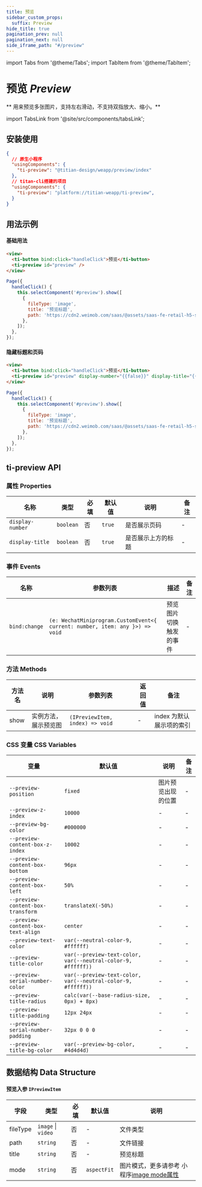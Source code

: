 ```yaml
---
title: 预览
sidebar_custom_props:
  suffix: Preview
hide_title: true
pagination_prev: null
pagination_next: null
side_iframe_path: "#/preview"
---
```


import Tabs from '@theme/Tabs';
import TabItem from '@theme/TabItem';

# 预览 _Preview_

** 用来预览多张图片，支持左右滑动，不支持双指放大、缩小。**

import TabsLink from '@site/src/components/tabsLink';

<TabsLink id="ti-preview-api" />

## 安装使用

```json showLineNumbers
{
  // 原生小程序
  "usingComponents": {
    "ti-preview": "@titian-design/weapp/preview/index"
  },
  // titan-cli搭建的项目
  "usingComponents": {
    "ti-preview": "platform://titian-weapp/ti-preview",
  }
}
```

## 用法示例

#### 基础用法

<Tabs>
<TabItem value="html" label="index.wxml">

```html showLineNumbers
<view>
  <ti-button bind:click="handleClick">预览</ti-button>
  <ti-preview id="preview" />
</view>
```

</TabItem>
<TabItem value="js" label="index.js">

```javascript showLineNumbers
Page({
  handleClick() {
    this.selectComponent('#preview').show([
      {
        fileType: 'image',
        title: '预览标题',
        path: 'https://cdn2.weimob.com/saas/@assets/saas-fe-retail-h5-stc/image/titian/default1.png',
      },
    ]);
  },
});
```

</TabItem>
</Tabs>

#### 隐藏标题和页码

<Tabs>
<TabItem value="html" label="index.wxml">


```html showLineNumbers
<view>
  <ti-button bind:click="handleClick">预览</ti-button>
  <ti-preview id="preview" display-number="{{false}}" display-title="{{false}}" />
</view>
```

</TabItem>
<TabItem value="js" label="index.js">

```javascript showLineNumbers
Page({
  handleClick() {
    this.selectComponent('#preview').show([
      {
        fileType: 'image',
        title: '预览标题',
        path: 'https://cdn2.weimob.com/saas/@assets/saas-fe-retail-h5-stc/image/titian/default1.png',
      },
    ]);
  },
});
```

</TabItem>
</Tabs>

## ti-preview API

### 属性 **Properties**

| 名称          | 类型      | 必填 | 默认值 | 说明               | 备注 |
| ------------- | --------- | ---- | ------ | ------------------ | ---- |
| `display-number` | `boolean` | 否   | `true` | 是否展示页码 | -    |
| `display-title` | `boolean` | 否   | `true` | 是否展示上方的标题 | -    |

### 事件 **Events**

| 名称      | 参数列表                                                    | 描述             | 备注 |
| --------- | ------------------------------------------------------------ | ---------------- | ---- |
| `bind:change`  | `(e: WechatMiniprogram.CustomEvent<{ current: number, item: any }>) => void`  | 预览图片切换触发的事件 | -  |

### 方法 **Methods**
| 方法名        | 说明         | 参数列表                        | 返回值 | 备注 |
| ------------- | ------------ | --------------------------- | ------ |------ |
| show | 实例方法，展示预览图 | `(IPreviewItem, index) => void` | -      | index 为默认展示项的索引   |


### CSS 变量 **CSS Variables**

| 变量               | 默认值  |  说明               |备注 |
| ------------------ | ------------------ | ------- | ---- |
| `--preview-position` | `fixed` | 图片预览出现的位置 | -    |
| `--preview-z-index` | `10000` | - | - |
| `--preview-bg-color` | `#000000` | - | - |
| `--preview-content-box-z-index` | `10002` | - | - |
| `--preview-content-box-bottom` | `96px` | - | - |
| `--preview-content-box-left` | `50%`  | - | - |
| `--preview-content-box-transform` | `translateX(-50%)` | - | - |
| `--preview-content-box-text-align` | `center` | - | - |
| `--preview-text-color`  | `var(--neutral-color-9, #ffffff)` | - | - |
| `--preview-title-color` | `var(--preview-text-color, var(--neutral-color-9, #ffffff))` | - | - |
| `--preview-serial-number-color` | `var(--preview-text-color, var(--neutral-color-9, #ffffff))` | - | - |
| `--preview-title-radius` | `calc(var(--base-radius-size, 0px) + 8px)` | - | - |
| `--preview-title-padding` | `12px 24px` | - | - |
| `--preview-serial-number-padding` | `32px 0 0 0` | - | - |
| `--preview-title-bg-color`  | `var(--preview-bg-color, #4d4d4d)` | - | - |

## 数据结构 **Data Structure**

#### 预览入参 `IPreviewItem`

| 字段     | 类型     | 必填 | 默认值 | 说明   |
| -------- | -------- | ---- | ------ | ------ |
| fileType | `image` \| `video` | 否   | -   | 文件类型 |
| path     | `string` | 否   | -   | 文件链接 |
| title     | `string` | 否   | -   | 预览标题 |
| mode     | `string` | 否   | `aspectFit`  | 图片模式，更多请参考 小程序[image mode属性](https://developers.weixin.qq.com/miniprogram/dev/component/image.html) |